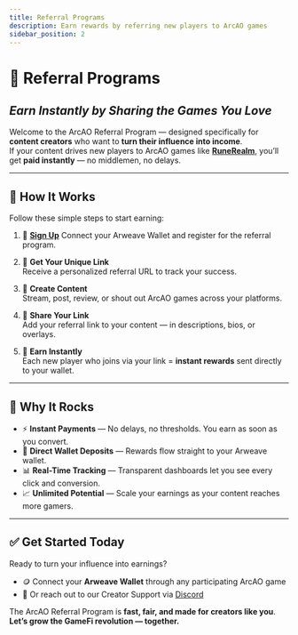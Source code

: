 ```yaml
---
title: Referral Programs
description: Earn rewards by referring new players to ArcAO games
sidebar_position: 2
---
```


# 🔗 Referral Programs  
## *Earn Instantly by Sharing the Games You Love*

Welcome to the ArcAO Referral Program — designed specifically for **content creators** who want to **turn their influence into income**.  
If your content drives new players to ArcAO games like [**RuneRealm**](https://runerealm_game.ar.ionode.online/), you’ll get **paid instantly** — no middlemen, no delays.

---

## 🚀 How It Works

Follow these simple steps to start earning:

1. 📝 [**Sign Up**](https://premium_game.ar.ionode.online/)
   Connect your Arweave Wallet and register for the referral program.

2. 🔗 **Get Your Unique Link**  
   Receive a personalized referral URL to track your success.

3. 🎥 **Create Content**  
   Stream, post, review, or shout out ArcAO games across your platforms.

4. 📣 **Share Your Link**  
   Add your referral link to your content — in descriptions, bios, or overlays.

5. 💸 **Earn Instantly**  
   Each new player who joins via your link = **instant rewards** sent directly to your wallet.

---

## 🎁 Why It Rocks

- ⚡ **Instant Payments** — No delays, no thresholds. You earn as soon as you convert.
- 💼 **Direct Wallet Deposits** — Rewards flow straight to your Arweave wallet.
- 📊 **Real-Time Tracking** — Transparent dashboards let you see every click and conversion.
- 📈 **Unlimited Potential** — Scale your earnings as your content reaches more gamers.

---

## ✅ Get Started Today

Ready to turn your influence into earnings?

- 🪙 Connect your **Arweave Wallet** through any participating ArcAO game  
- 👥 Or reach out to our Creator Support via [Discord](https://discord.com/invite/arc-ao)

The ArcAO Referral Program is **fast, fair, and made for creators like you**.  
**Let’s grow the GameFi revolution — together.**